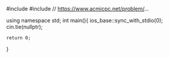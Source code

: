#include <iostream>
#include <string>
// https://www.acmicpc.net/problem/...

using namespace std;
int main(){
    ios_base::sync_with_stdio(0);
    cin.tie(nullptr);

    return 0;

}
